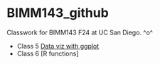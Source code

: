 # BIMM143_github
Classwork for BIMM143 F24 at UC San Diego.
^o^

- Class 5 [Data viz with ggplot]()
- Class 6 [R functions]
